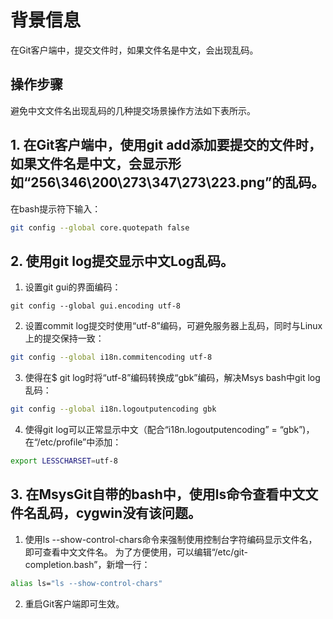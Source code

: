 # 背景信息
在Git客户端中，提交文件时，如果文件名是中文，会出现乱码。

## 操作步骤
避免中文文件名出现乱码的几种提交场景操作方法如下表所示。

## 1. 在Git客户端中，使用git add添加要提交的文件时，如果文件名是中文，会显示形如“256\346\200\273\347\273\223.png”的乱码。

在bash提示符下输入：
```sh
git config --global core.quotepath false
```
## 2. 使用git log提交显示中文Log乱码。

1. 设置git gui的界面编码：
```SH
git config --global gui.encoding utf-8
```
2. 设置commit log提交时使用“utf-8”编码，可避免服务器上乱码，同时与Linux上的提交保持一致：
```sh
git config --global i18n.commitencoding utf-8
```
3. 使得在$ git log时将“utf-8”编码转换成“gbk”编码，解决Msys bash中git log乱码：
```sh
git config --global i18n.logoutputencoding gbk
```
4. 使得git log可以正常显示中文（配合“i18n.logoutputencoding” = “gbk”)，在“/etc/profile”中添加：
```sh
export LESSCHARSET=utf-8
```
## 3. 在MsysGit自带的bash中，使用ls命令查看中文文件名乱码，cygwin没有该问题。

1. 使用ls --show-control-chars命令来强制使用控制台字符编码显示文件名，即可查看中文文件名。
为了方便使用，可以编辑“/etc/git-completion.bash”，新增一行：
```sh
alias ls="ls --show-control-chars"
```
2. 重启Git客户端即可生效。